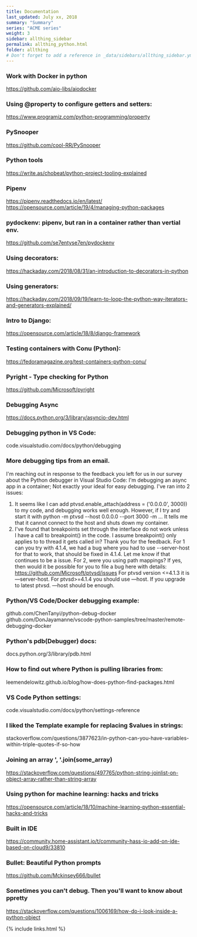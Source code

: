 ```yaml
---
title: Documentation 
last_updated: July xx, 2018
summary: "Summary"
series: "ACME series"
weight: 3
sidebar: allthing_sidebar
permalink: allthing_python.html
folder: allthing
# Don't forget to add a reference in _data/sidebars/allthing_sidebar.yml and/or _data/topnav.yml 
---
```


### Work with Docker in python
https://github.com/aio-libs/aiodocker

### Using @property to configure getters and setters:
https://www.programiz.com/python-programming/property

### PySnooper 
https://github.com/cool-RR/PySnooper

### Python tools
https://write.as/chobeat/python-project-tooling-explained

### Pipenv
https://pipenv.readthedocs.io/en/latest/
https://opensource.com/article/19/4/managing-python-packages

### pydockenv: pipenv, but ran in a container rather than vertial env.
https://github.com/se7entyse7en/pydockenv

### Using decorators:
https://hackaday.com/2018/08/31/an-introduction-to-decorators-in-python

### Using generators:
https://hackaday.com/2018/09/19/learn-to-loop-the-python-way-iterators-and-generators-explained/

### Intro to Django:
https://opensource.com/article/18/8/django-framework

### Testing containers with Conu (Python):
https://fedoramagazine.org/test-containers-python-conu/

### Pyright - Type checking for Python
https://github.com/Microsoft/pyright

### Debugging Async
https://docs.python.org/3/library/asyncio-dev.html

### Debugging python in VS Code:
code.visualstudio.com/docs/python/debugging

### More debugging tips from an email.
I'm reaching out in response to the feedback you left for us in our survey about the Python debugger in Visual Studio Code:
I'm debugging an async app in a container; Not exactly your ideal for easy debugging. I've ran into 2 issues:
1) It seems like I can add ptvsd.enable_attach(address = ('0.0.0.0', 3000)) to my code, and debugging works well enough. However, if I try and start it with python -m ptvsd --host 0.0.0.0 --port 3000 -m ... It tells me that it cannot connect to the host and shuts down my container.
2) I've found that breakpoints set through the interface do not work unless I have a call to breakpoint() in the code. I assume breakpoint() only applies to to thread it gets called in?
Thank you for the feedback. For 1 can you try with 4.1.4, we had a bug where you had to use --server-host for that to work, that should be fixed in 4.1.4. Let me know if that continues to be a issue. For 2, were you using path mappings? If yes, then would it be possible for you to file a bug here with details: https://github.com/Microsoft/ptvsd/issues
For ptvsd version <=4.1.3 it is —server-host. For ptvsd>=4.1.4 you should use —host. If you upgrade to latest ptvsd. —host should be enough. 

### Python/VS Code/Docker debugging example:
github.com/ChenTanyi/python-debug-docker
github.com/DonJayamanne/vscode-python-samples/tree/master/remote-debugging-docker

### Python's pdb(Debugger) docs:
docs.python.org/3/library/pdb.html

### How to find out where Python is pulling libraries from:
leemendelowitz.github.io/blog/how-does-python-find-packages.html

### VS Code Python settings:
code.visualstudio.com/docs/python/settings-reference

### I liked the Template example for replacing $values in strings:
stackoverflow.com/questions/3877623/in-python-can-you-have-variables-within-triple-quotes-if-so-how

### Joining an array ', '.join(some_array)
https://stackoverflow.com/questions/497765/python-string-joinlist-on-object-array-rather-than-string-array

### Using python for machine learning: hacks and tricks
https://opensource.com/article/18/10/machine-learning-python-essential-hacks-and-tricks

### Built in IDE
https://community.home-assistant.io/t/community-hass-io-add-on-ide-based-on-cloud9/33810

### Bullet: Beautiful Python prompts
https://github.com/Mckinsey666/bullet

### Sometimes you can't debug. Then you'll want to know about ppretty
https://stackoverflow.com/questions/1006169/how-do-i-look-inside-a-python-object

{% include links.html %}

